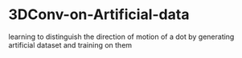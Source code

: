 # 3DConv-on-Artificial-data
learning to distinguish the direction of motion of a dot by generating artificial dataset and training on them

